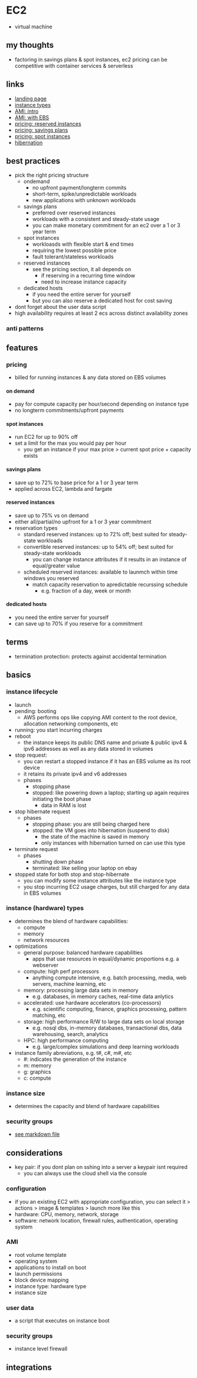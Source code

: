 # EC2

- virtual machine

## my thoughts

- factoring in savings plans & spot instances, ec2 pricing can be competitive with container services & serverless

## links

- [landing page](https://aws.amazon.com/ec2/?did=ap_card&trk=ap_card)
- [instance types](https://aws.amazon.com/ec2/instance-types/)
- [AMI: intro](https://docs.aws.amazon.com/AWSEC2/latest/UserGuide/AMIs.html)
- [AMI: with EBS](https://docs.aws.amazon.com/AWSEC2/latest/UserGuide/creating-an-ami-ebs.html)
- [pricing: reserved instances](https://aws.amazon.com/ec2/pricing/reserved-instances/pricing/)
- [pricing: savings plans](https://aws.amazon.com/savingsplans/)
- [pricing: spot instances](https://aws.amazon.com/ec2/spot/?did=ap_card&trk=ap_card)
- [hibernation](https://docs.aws.amazon.com/AWSEC2/latest/UserGuide/hibernating-prerequisites.html)

## best practices

- pick the right pricing structure
  - ondemand
    - no upfront payment/longterm commits
    - short-term, spike/unpredictable workloads
    - new applications with unknown workloads
  - savings plans
    - preferred over reserved instances
    - workloads with a consistent and steady-state usage
    - you can make monetary commitment for an ec2 over a 1 or 3 year term
  - spot instances
    - workloasds with flexible start & end times
    - requiring the lowest possible price
    - fault tolerant/stateless workloads
  - reserved instances
    - see the pricing section, it all depends on
      - if reserving in a recurring time window
      - need to increase instance capacity
  - dedicated hosts
    - if you need the entire server for yourself
    - but you can also reserve a dedicated host for cost saving
- dont forget about the user data script
- high availability requires at least 2 ecs across distinct availability zones

### anti patterns

## features

### pricing

- billed for running instances & any data stored on EBS volumes

#### on demand

- pay for compute capacity per hour/second depending on instance type
- no longterm commitments/upfront payments

#### spot instances

- run EC2 for up to 90% off
- set a limit for the max you would pay per hour
  - you get an instance if your max price > current spot price + capacity exists

#### savings plans

- save up to 72% to base price for a 1 or 3 year term
- applied across EC2, lambda and fargate

#### reserved instances

- save up to 75% vs on demand
- either all/partial/no upfront for a 1 or 3 year commitment
- reservation types
  - standard reserved instances: up to 72% off; best suited for steady-state workloads
  - convertible reserved instances: up to 54% off; best suited for steady-state workloads
    - you can change instance attributes if it results in an instance of equal/greater value
  - scheduled reserved instances: available to launmch within time windows you reserved
    - match capacity reservation to apredictable recurssing schedule
      - e.g. fraction of a day, week or month

#### dedicated hosts

- you need the entire server for yourself
- can save up to 70% if you reserve for a commitment

## terms

- termination protection: protects against accidental termination

## basics

### instance lifecycle

- launch
- pending: booting
  - AWS performs ops like copying AMI content to the root device, allocation networking components, etc
- running: you start incurring charges
- reboot
  - the instance keeps its public DNS name and private & public ipv4 & ipv6 addresses as well as any data stored in volumes
- stop request:
  - you can restart a stopped instance if it has an EBS volume as its root device
  - it retains its private ipv4 and v6 addresses
  - phases
    - stopping phase
    - stopped: like powering down a laptop; starting up again requires initiating the boot phase
      - data in RAM is lost
- stop hibernate request
  - phases
    - stopping phase: you are still being charged here
    - stopped: the VM goes into hibernation (suspend to disk)
      - the state of the machine is saved in memory
      - only instances with hibernation turned on can use this type
- terminate request
  - phases
    - shutting down phase
    - terminated: like selling your laptop on ebay
- stopped state for both stop and stop-hibernate
  - you can modify some instance attributes like the instance type
  - you stop incurring EC2 usage charges, but still charged for any data in EBS volumes

### instance (hardware) types

- determines the blend of hardware capabilities:
  - compute
  - memory
  - network resources
- optimizations
  - general purpose: balanced hardware capabilities
    - apps that use resources in equal/dynamic proportions e.g. a webserver
  - compute: high perf processors
    - anything compute intensive, e.g. batch processing, media, web servers, machine learning, etc
  - memory: processing large data sets in memory
    - e.g. databases, in memory caches, real-time data anlytics
  - accelerated: use hardware accelerators (co-processors)
    - e.g. scientific computing, finance, graphics processing, pattern matching, etc
  - storage: high performance R/W to large data sets on local storage
    - e.g. nosql dbs, in-memory databases, transactional dbs, data warehousing, search, analytics
  - HPC: high performance computing
    - e.g. large/complex simulations and deep learning workloads
- instance family abreviations, e.g. t#, c#, m#, etc
  - #: indicates the generation of the instance
  - m: memory
  - g: graphics
  - c: compute

### instance size

- determines the capacity and blend of hardware capabilities

### security groups

- [see markdown file](../networkingContentDelivery/securitygroups.md)

## considerations

- key pair: if you dont plan on sshing into a server a keypair isnt required
  - you can always use the cloud shell via the console

### configuration

- if you an existing EC2 with appropriate configuration, you can select it > actions > image & templates > launch more like this
- hardware: CPU, memory, network, storage
- software: network location, firewall rules, authentication, operating system

### AMI

- root volume template
- operating system
- applications to install on boot
- launch permissions
- block device mapping
- instance type: hardware type
- instance size

### user data

- a script that executes on instance boot

### security groups

- instance level firewall

## integrations
